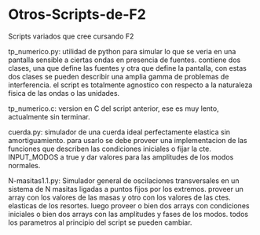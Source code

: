 # Otros-Scripts-de-F2
Scripts variados que cree cursando F2

tp_numerico.py:
utilidad de python para simular lo que se veria en una pantalla sensible a ciertas ondas en presencia de fuentes.
contiene dos clases, una que define las fuentes y otra que define la pantalla, con estas dos clases se pueden describir una
amplia gamma de problemas de interferencia. el script es totalmente agnostico con respecto a la naturaleza fisica de las ondas o las unidades.

tp_numerico.c:
version en C del script anterior, ese es muy lento, actualmente sin terminar.

cuerda.py:
simulador de una cuerda ideal perfectamente elastica sin amortiguamiento. para usarlo se debe proveer una implementacion de las funciones
que describen las condiciones iniciales o fijar la cte. INPUT_MODOS a true y dar valores para las amplitudes de los modos normales.

N-masitas1.1.py:
Simulador general de oscilaciones transversales en un sistema de N masitas ligadas a puntos fijos por los extremos.
proveer un array con los valores de las masas y otro con los valores de las ctes. elasticas de los resortes.
luego proveer o bien dos arrays con condiciones iniciales o bien dos arrays con las amplitudes y fases de los modos.
todos los parametros al principio del script se pueden cambiar.

